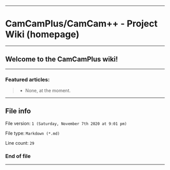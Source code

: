 
***

# CamCamPlus/CamCam++ - Project Wiki (homepage)

***

## Welcome to the CamCamPlus wiki!

***

### Featured articles:

> * None, at the moment.

***

## File info

File version: `1 (Saturday, November 7th 2020 at 9:01 pm)`

File type: `Markdown (*.md)`

Line count: `29`

### End of file

***
